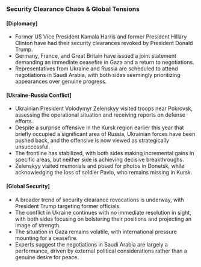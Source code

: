 ### Security Clearance Chaos & Global Tensions

#### [Diplomacy]
- Former US Vice President Kamala Harris and former President Hillary Clinton have had their security clearances revoked by President Donald Trump.
- Germany, France, and Great Britain have issued a joint statement demanding an immediate ceasefire in Gaza and a return to negotiations.
- Representatives from Ukraine and Russia are scheduled to attend negotiations in Saudi Arabia, with both sides seemingly prioritizing appearances over genuine progress.

#### [Ukraine-Russia Conflict]
- Ukrainian President Volodymyr Zelenskyy visited troops near Pokrovsk, assessing the operational situation and receiving reports on defense efforts.
- Despite a surprise offensive in the Kursk region earlier this year that briefly occupied a significant area of Russia, Ukrainian forces have been pushed back, and the offensive is now viewed as strategically unsuccessful.
- The frontline has stabilized, with both sides making incremental gains in specific areas, but neither side is achieving decisive breakthroughs.
- Zelenskyy visited memorials and posed for photos in Donetsk, while acknowledging the loss of soldier Pavlo, who remains missing in Kursk.

#### [Global Security]
- A broader trend of security clearance revocations is underway, with President Trump targeting former officials.
- The conflict in Ukraine continues with no immediate resolution in sight, with both sides focusing on bolstering their positions and projecting an image of strength.
- The situation in Gaza remains volatile, with international pressure mounting for a ceasefire. 
- Experts suggest the negotiations in Saudi Arabia are largely a performance, driven by external political considerations rather than a genuine desire for peace.